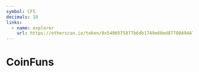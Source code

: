 ```yaml
---
symbol: CFS
decimals: 10
links:
  - name: explorer
    url: https://etherscan.io/token/0x5400575877b6db1749e60ed87780A94A7CA8AF13
---
```


# CoinFuns
